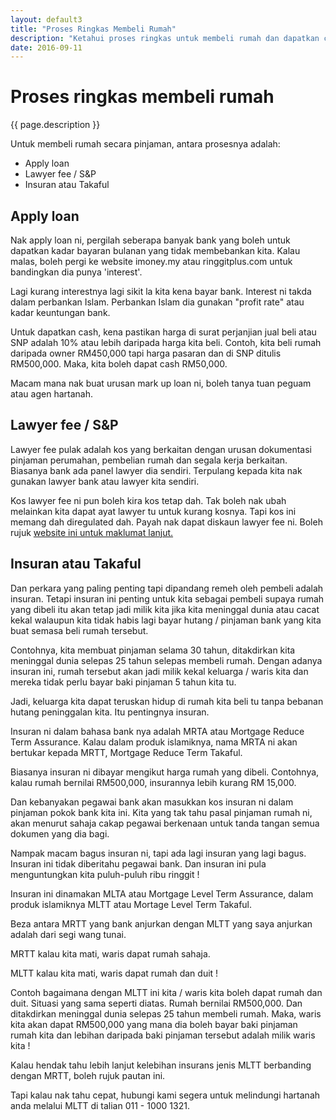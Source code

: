 ```yaml
---
layout: default3
title: "Proses Ringkas Membeli Rumah"
description: "Ketahui proses ringkas untuk membeli rumah dan dapatkan cash."
date: 2016-09-11
---
```


# Proses ringkas membeli rumah
<p class="subtitle">
{{ page.description }}
</p>

Untuk membeli rumah secara pinjaman, antara prosesnya adalah:
<ul>
<li>Apply loan</li>
<li>Lawyer fee / S&amp;P</li>
<li>Insuran atau Takaful</li>
</ul>

## Apply loan

Nak apply loan ni, pergilah seberapa banyak bank yang boleh untuk dapatkan kadar bayaran bulanan yang tidak	membebankan kita. Kalau malas, boleh pergi ke website imoney.my atau ringgitplus.com untuk bandingkan dia punya 'interest'. 

Lagi kurang interestnya lagi sikit la kita kena bayar bank. Interest ni takda dalam perbankan Islam. Perbankan Islam dia gunakan "profit rate" atau kadar keuntungan bank.

Untuk dapatkan cash, kena pastikan harga di surat perjanjian jual beli atau SNP adalah 10% atau lebih daripada harga kita beli. Contoh, kita beli rumah daripada owner RM450,000 tapi harga pasaran dan di SNP ditulis RM500,000. Maka, kita boleh dapat cash RM50,000.

Macam mana nak buat urusan mark up loan ni, boleh tanya tuan peguam atau agen hartanah.  

## Lawyer fee / S&P

Lawyer fee pulak adalah kos yang berkaitan dengan urusan dokumentasi pinjaman perumahan, pembelian rumah dan segala kerja berkaitan. Biasanya bank ada panel lawyer dia sendiri. Terpulang kepada kita nak gunakan lawyer bank atau lawyer kita sendiri.

Kos lawyer fee ni pun boleh kira kos tetap dah. Tak boleh nak ubah melainkan kita dapat ayat lawyer tu untuk kurang kosnya. Tapi kos ini memang dah diregulated dah. Payah nak dapat diskaun lawyer fee ni. Boleh rujuk [website ini untuk maklumat lanjut.](https://loanstreet.com.my/learning-centre/entry-costs-buying-property)

## Insuran atau Takaful

Dan perkara yang paling penting tapi dipandang remeh oleh pembeli adalah insuran. Tetapi insuran ini penting untuk kita sebagai pembeli supaya rumah yang dibeli itu akan tetap jadi milik kita jika kita meninggal dunia atau cacat kekal walaupun kita tidak habis lagi bayar hutang / pinjaman bank yang kita buat semasa beli rumah tersebut.

Contohnya, kita membuat pinjaman selama 30 tahun, ditakdirkan kita meninggal dunia selepas 25 tahun selepas membeli rumah. Dengan adanya insuran ini, rumah tersebut akan jadi milik kekal keluarga / waris kita dan mereka tidak perlu bayar baki pinjaman 5 tahun kita tu.

Jadi, keluarga kita dapat teruskan hidup di rumah kita beli tu tanpa bebanan hutang peninggalan kita. Itu pentingnya insuran.

Insuran ni dalam bahasa bank nya adalah MRTA atau Mortgage Reduce Term Assurance. Kalau dalam produk islamiknya, nama MRTA ni akan bertukar kepada MRTT, Mortgage Reduce Term Takaful.
						
Biasanya insuran ni dibayar mengikut harga rumah yang dibeli. Contohnya, kalau rumah bernilai RM500,000, insurannya lebih kurang RM 15,000.
						
Dan kebanyakan pegawai bank akan masukkan kos insuran ni dalam pinjaman pokok bank kita ini. Kita yang tak tahu pasal pinjaman rumah ni, akan menurut sahaja cakap pegawai berkenaan untuk tanda tangan semua dokumen yang dia bagi.
						
Nampak macam bagus insuran ni, tapi ada lagi insuran yang lagi bagus. Insuran ini tidak diberitahu pegawai bank. Dan insuran ini pula menguntungkan kita puluh-puluh ribu ringgit !
						
Insuran ini dinamakan MLTA atau Mortgage Level Term Assurance, dalam produk islamiknya MLTT atau Mortage Level Term Takaful.

Beza antara MRTT yang bank anjurkan dengan MLTT yang saya anjurkan adalah dari segi wang tunai. 

MRTT kalau kita mati, waris dapat rumah sahaja.
					
MLTT kalau kita mati, waris dapat rumah dan duit !
						
Contoh bagaimana dengan MLTT ini kita / waris kita boleh dapat rumah dan duit. Situasi yang sama seperti diatas. Rumah bernilai RM500,000. Dan ditakdirkan meninggal dunia selepas 25 tahun membeli rumah. Maka, waris kita akan dapat RM500,000 yang mana dia boleh bayar baki pinjaman rumah kita dan lebihan daripada baki pinjaman tersebut adalah milik waris kita !

Kalau hendak tahu lebih lanjut kelebihan insurans jenis MLTT berbanding dengan MRTT, boleh rujuk pautan ini.

Tapi kalau nak tahu cepat, hubungi kami segera untuk melindungi hartanah anda melalui MLTT di talian 011 - 1000 1321.
